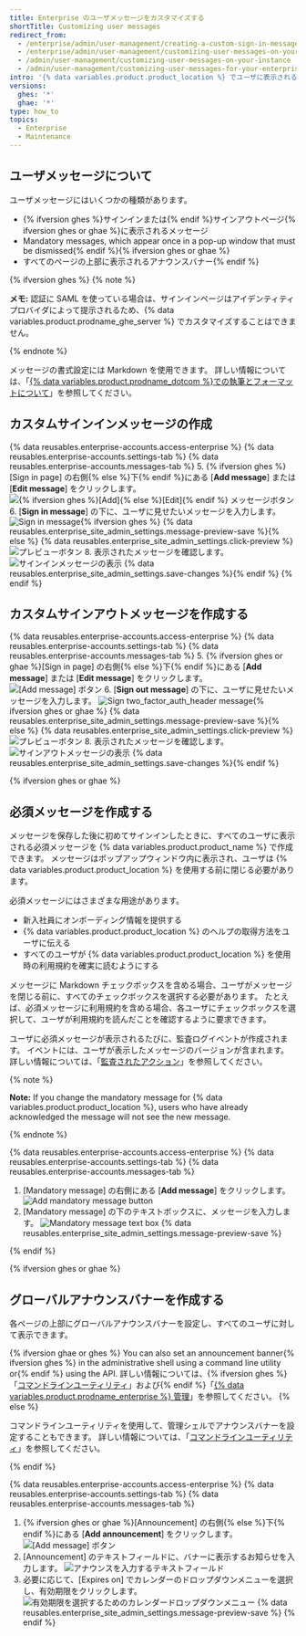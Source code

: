 ```yaml
---
title: Enterprise のユーザメッセージをカスタマイズする
shortTitle: Customizing user messages
redirect_from:
  - /enterprise/admin/user-management/creating-a-custom-sign-in-message/
  - /enterprise/admin/user-management/customizing-user-messages-on-your-instance
  - /admin/user-management/customizing-user-messages-on-your-instance
  - /admin/user-management/customizing-user-messages-for-your-enterprise
intro: '{% data variables.product.product_location %} でユーザに表示されるカスタムメッセージを作成できます。'
versions:
  ghes: '*'
  ghae: '*'
type: how_to
topics:
  - Enterprise
  - Maintenance
---
```


## ユーザメッセージについて

ユーザメッセージにはいくつかの種類があります。
- {% ifversion ghes %}サインインまたは{% endif %}サインアウトページ{% ifversion ghes or ghae %}に表示されるメッセージ
- Mandatory messages, which appear once in a pop-up window that must be dismissed{% endif %}{% ifversion ghes or ghae %}
- すべてのページの上部に表示されるアナウンスバナー{% endif %}

{% ifversion ghes %}
{% note %}

**メモ:** 認証に SAML を使っている場合は、サインインページはアイデンティティプロバイダによって提示されるため、{% data variables.product.prodname_ghe_server %} でカスタマイズすることはできません。

{% endnote %}

メッセージの書式設定には Markdown を使用できます。 詳しい情報については、「[{% data variables.product.prodname_dotcom %}での執筆とフォーマットについて](/articles/about-writing-and-formatting-on-github/)」を参照してください。

## カスタムサインインメッセージの作成

{% data reusables.enterprise-accounts.access-enterprise %}
{% data reusables.enterprise-accounts.settings-tab %}
{% data reusables.enterprise-accounts.messages-tab %}
5. {% ifversion ghes %}[Sign in page] の右側{% else %}下{% endif %}にある [**Add message**] または [**Edit message**] をクリックします。 ![{% ifversion ghes %}[Add]{% else %}[Edit]{% endif %} メッセージボタン](/assets/images/enterprise/site-admin-settings/edit-message.png)
6. [**Sign in message**] の下に、ユーザに見せたいメッセージを入力します。 ![Sign in message](/assets/images/enterprise/site-admin-settings/sign-in-message.png){% ifversion ghes %}
{% data reusables.enterprise_site_admin_settings.message-preview-save %}{% else %}
{% data reusables.enterprise_site_admin_settings.click-preview %}
  ![プレビューボタン](/assets/images/enterprise/site-admin-settings/sign-in-message-preview-button.png)
8. 表示されたメッセージを確認します。 ![サインインメッセージの表示](/assets/images/enterprise/site-admin-settings/sign-in-message-rendered.png)
{% data reusables.enterprise_site_admin_settings.save-changes %}{% endif %}
{% endif %}

## カスタムサインアウトメッセージを作成する

{% data reusables.enterprise-accounts.access-enterprise %}
{% data reusables.enterprise-accounts.settings-tab %}
{% data reusables.enterprise-accounts.messages-tab %}
5. {% ifversion ghes or ghae %}[Sign in page] の右側{% else %}下{% endif %}にある [**Add message**] または [**Edit message**] をクリックします。 ![[Add message] ボタン](/assets/images/enterprise/site-admin-settings/sign-out-add-message-button.png)
6. [**Sign out message**] の下に、ユーザに見せたいメッセージを入力します。 ![Sign two_factor_auth_header message](/assets/images/enterprise/site-admin-settings/sign-out-message.png){% ifversion ghes or ghae %}
{% data reusables.enterprise_site_admin_settings.message-preview-save %}{% else %}
{% data reusables.enterprise_site_admin_settings.click-preview %}
  ![プレビューボタン](/assets/images/enterprise/site-admin-settings/sign-out-message-preview-button.png)
8. 表示されたメッセージを確認します。 ![サインアウトメッセージの表示](/assets/images/enterprise/site-admin-settings/sign-out-message-rendered.png)
{% data reusables.enterprise_site_admin_settings.save-changes %}{% endif %}

{% ifversion ghes or ghae %}
## 必須メッセージを作成する

メッセージを保存した後に初めてサインインしたときに、すべてのユーザに表示される必須メッセージを {% data variables.product.product_name %} で作成できます。 メッセージはポップアップウィンドウ内に表示され、ユーザは {% data variables.product.product_location %} を使用する前に閉じる必要があります。

必須メッセージにはさまざまな用途があります。

- 新入社員にオンボーディング情報を提供する
- {% data variables.product.product_location %} のヘルプの取得方法をユーザに伝える
- すべてのユーザが {% data variables.product.product_location %} を使用時の利用規約を確実に読むようにする

メッセージに Markdown チェックボックスを含める場合、ユーザがメッセージを閉じる前に、すべてのチェックボックスを選択する必要があります。 たとえば、必須メッセージに利用規約を含める場合、各ユーザにチェックボックスを選択して、ユーザが利用規約を読んだことを確認するように要求できます。

ユーザに必須メッセージが表示されるたびに、監査ログイベントが作成されます。 イベントには、ユーザが表示したメッセージのバージョンが含まれます。 詳しい情報については、「[監査されたアクション](/admin/user-management/audited-actions)」を参照してください。

{% note %}

**Note:** If you change the mandatory message for {% data variables.product.product_location %}, users who have already acknowledged the message will not see the new message.

{% endnote %}

{% data reusables.enterprise-accounts.access-enterprise %}
{% data reusables.enterprise-accounts.settings-tab %}
{% data reusables.enterprise-accounts.messages-tab %}
1. [Mandatory message] の右側にある [**Add message**] をクリックします。 ![Add mandatory message button](/assets/images/enterprise/site-admin-settings/add-mandatory-message-button.png)
1. [Mandatory message] の下のテキストボックスに、メッセージを入力します。 ![Mandatory message text box](/assets/images/enterprise/site-admin-settings/mandatory-message-text-box.png)
{% data reusables.enterprise_site_admin_settings.message-preview-save %}

{% endif %}

{% ifversion ghes or ghae %}
## グローバルアナウンスバナーを作成する

各ページの上部にグローバルアナウンスバナーを設定し、すべてのユーザに対して表示できます。

{% ifversion ghae or ghes %}
You can also set an announcement banner{% ifversion ghes %} in the administrative shell using a command line utility or{% endif %} using the API. 詳しい情報については、{% ifversion ghes %}「[コマンドラインユーティリティ](/enterprise/admin/configuration/command-line-utilities#ghe-announce)」および{% endif %}「[{% data variables.product.prodname_enterprise %} 管理](/rest/reference/enterprise-admin#announcements)」を参照してください。
{% else %}

コマンドラインユーティリティを使用して、管理シェルでアナウンスバナーを設定することもできます。 詳しい情報については、「[コマンドラインユーティリティ](/enterprise/admin/configuration/command-line-utilities#ghe-announce)」を参照してください。

{% endif %}

{% data reusables.enterprise-accounts.access-enterprise %}
{% data reusables.enterprise-accounts.settings-tab %}
{% data reusables.enterprise-accounts.messages-tab %}
1. {% ifversion ghes or ghae %}[Announcement] の右側{% else %}下{% endif %}にある [**Add announcement**] をクリックします。 ![[Add message] ボタン](/assets/images/enterprise/site-admin-settings/add-announcement-button.png)
1. [Announcement] のテキストフィールドに、バナーに表示するお知らせを入力します。 ![アナウンスを入力するテキストフィールド](/assets/images/enterprise/site-admin-settings/announcement-text-field.png)
1. 必要に応じて、[Expires on] でカレンダーのドロップダウンメニューを選択し、有効期限をクリックします。 ![有効期限を選択するためのカレンダードロップダウンメニュー](/assets/images/enterprise/site-admin-settings/expiration-drop-down.png)
{% data reusables.enterprise_site_admin_settings.message-preview-save %}
{% endif %}
